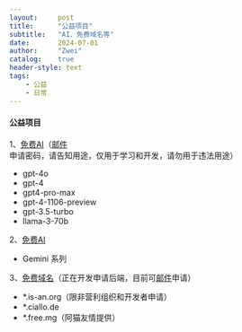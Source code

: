 ```yaml
---
layout:     post
title:      "公益项目"
subtitle:   "AI、免费域名等"
date:       2024-07-01
author:     "Zwei"
catalog:    true
header-style: text
tags:
    - 公益
    - 日常
---
```


#### 公益项目

1、[免费AI](https://vchat.zwei.de.eu.org/)（[邮件](mailto:post@zwei.de.eu.org)申请密码，请告知用途，仅用于学习和开发，请勿用于违法用途）

+ gpt-4o
+ gpt-4
+ gpt4-pro-max
+ gpt-4-1106-preview
+ gpt-3.5-turbo
+ llama-3-70b

2、[免费AI](https://gchat.ciallo.de/)

+ Gemini 系列

3、[免费域名](https://libredev.is-an.org)（正在开发申请后端，目前可[邮件](mailto:post@zwei.de.eu.org)申请）

+ *.is-an.org（限非营利组织和开发者申请）
+ *.ciallo.de
+ *.free.mg（阿猫友情提供）

